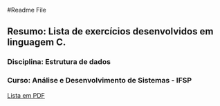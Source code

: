 #Readme File

<h2><strong>Resumo:</strong> Lista de exercícios desenvolvidos em linguagem C.</h2>

<h3><strong>Disciplina:</strong> Estrutura de dados</h3>

<h3><strong>Curso:</strong> Análise e Desenvolvimento de Sistemas - IFSP</h3>

<a href="http://moodle.ifspguarulhos.edu.br/pluginfile.php/33891/mod_resource/content/0/lista%20exerc%C3%ADcos%201.pdf" target="_blank"> Lista em PDF </a>






